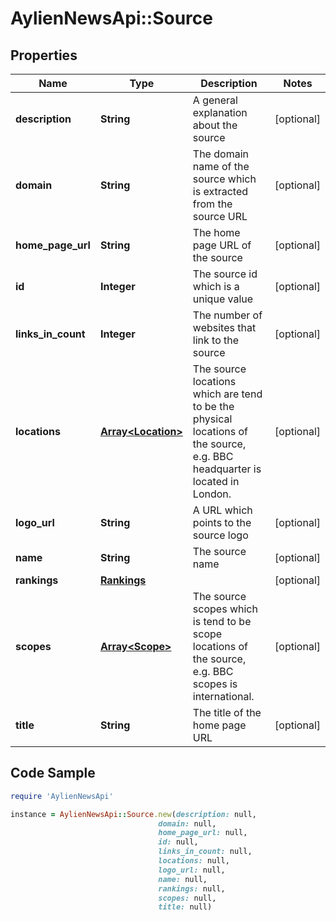 # AylienNewsApi::Source

## Properties

Name | Type | Description | Notes
------------ | ------------- | ------------- | -------------
**description** | **String** | A general explanation about the source | [optional] 
**domain** | **String** | The domain name of the source which is extracted from the source URL | [optional] 
**home_page_url** | **String** | The home page URL of the source | [optional] 
**id** | **Integer** | The source id which is a unique value | [optional] 
**links_in_count** | **Integer** | The number of websites that link to the source | [optional] 
**locations** | [**Array&lt;Location&gt;**](Location.md) | The source locations which are tend to be the physical locations of the source, e.g. BBC headquarter is located in London.  | [optional] 
**logo_url** | **String** | A URL which points to the source logo | [optional] 
**name** | **String** | The source name | [optional] 
**rankings** | [**Rankings**](Rankings.md) |  | [optional] 
**scopes** | [**Array&lt;Scope&gt;**](Scope.md) | The source scopes which is tend to be scope locations of the source, e.g. BBC scopes is international.  | [optional] 
**title** | **String** | The title of the home page URL | [optional] 

## Code Sample

```ruby
require 'AylienNewsApi'

instance = AylienNewsApi::Source.new(description: null,
                                 domain: null,
                                 home_page_url: null,
                                 id: null,
                                 links_in_count: null,
                                 locations: null,
                                 logo_url: null,
                                 name: null,
                                 rankings: null,
                                 scopes: null,
                                 title: null)
```


